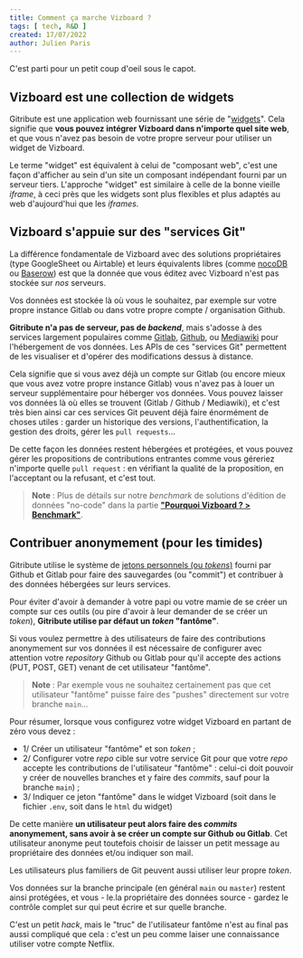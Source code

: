 ```yaml
---
title: Comment ça marche Vizboard ?
tags: [ tech, R&D ]
created: 17/07/2022
author: Julien Paris
---
```


C'est parti pour un petit coup d'oeil sous le capot.

## Vizboard est une collection de widgets

Gitribute est une application web fournissant une série de "[widgets](https://en.wikipedia.org/wiki/Web_widget)". Cela signifie que **vous pouvez intégrer Vizboard dans n'importe quel site web**, et que vous n'avez pas besoin de votre propre serveur pour utiliser un widget de Vizboard.

Le terme "widget" est équivalent à celui de "composant web", c'est une façon d'afficher au sein d'un site un composant indépendant fourni par un serveur tiers. L'approche "widget" est similaire à celle de la bonne vieille _iframe_, à ceci près que les widgets sont plus flexibles et plus adaptés au web d'aujourd'hui que les _iframes_.

## Vizboard s'appuie sur des "services Git"

La différence fondamentale de Vizboard avec des solutions propriétaires (type GoogleSheet ou Airtable) et leurs équivalents libres (comme [nocoDB](https://www.nocodb.com/) ou [Baserow](https://baserow.io/)) est que la donnée que vous éditez avec Vizboard n'est pas stockée sur _nos_ serveurs.

Vos données est stockée là où vous le souhaitez, par exemple sur votre propre instance Gitlab ou dans votre propre compte / organisation Github.

**Gitribute n'a pas de serveur, pas de _backend_**, mais s'adosse à des services largement populaires comme [Gitlab](https://gitlab.com/), [Github](https://github.com/), ou [Mediawiki](https://www.mediawiki.org/wiki/MediaWiki) pour l'hébergement de vos données. Les APIs de ces "services Git" permettent de les visualiser et d'opérer des modifications dessus à distance.

Cela signifie que si vous avez déjà un compte sur Gitlab (ou encore mieux que vous avez votre propre instance Gitlab) vous n'avez pas à louer un serveur supplémentaire pour héberger vos données. Vous pouvez laisser vos données là où elles se trouvent (Gitlab / Github / Mediawiki), et c'est très bien ainsi car ces services Git peuvent déjà faire énormément de choses utiles : garder un historique des versions, l'authentification, la gestion des droits, gérer les `pull requests`...

De cette façon les données restent hébergées et protégées, et vous pouvez gérer les propositions de contributions entrantes comme vous géreriez n'importe quelle `pull request` : en vérifiant la qualité de la proposition, en l'acceptant ou la refusant, et c'est tout.

> **Note** : Plus de détails sur notre _benchmark_ de solutions d'édition de données "no-code" dans la partie **["Pourquoi Vizboard ? > Benchmark"](/benchmark)**.

## Contribuer anonymement (pour les timides)

Gitribute utilise le système de [jetons personnels (ou _tokens_)](https://docs.gitlab.com/ee/user/profile/personal_access_tokens.html) fourni par Github et Gitlab pour faire des sauvegardes (ou "commit") et contribuer à des données hébergées sur leurs services.

Pour éviter d'avoir à demander à votre papi ou votre mamie de se créer un compte sur ces outils (ou pire d'avoir à leur demander de se créer un _token_), **Gitribute utilise par défaut un _token_ "fantôme"**.

Si vous voulez permettre à des utilisateurs de faire des contributions anonymement sur vos données il est nécessaire de configurer avec attention votre _repository_ Github ou Gitlab pour qu'il accepte des actions (PUT, POST, GET) venant de cet utilisateur "fantôme".

> **Note** : Par exemple vous ne souhaitez certainement pas que cet utilisateur "fantôme" puisse faire des "pushes" directement sur votre branche `main`...

Pour résumer, lorsque vous configurez votre widget Vizboard en partant de zéro vous devez :

- 1/ Créer un utilisateur "fantôme" et son _token_ ;
- 2/ Configurer votre _repo_ cible sur votre service Git pour que votre _repo_ accepte les contributions de l'utilisateur "fantôme" : celui-ci doit pouvoir y créer de nouvelles branches et y faire des _commits_, sauf pour la branche `main`) ;
- 3/ Indiquer ce jeton "fantôme" dans le widget Vizboard (soit dans le fichier `.env`, soit dans le `html` du widget)

De cette manière **un utilisateur peut alors faire des _commits_ anonymement, sans avoir à se créer un compte sur Github ou Gitlab**. Cet utilisateur anonyme peut toutefois choisir de laisser un petit message au propriétaire des données et/ou indiquer son mail.

Les utilisateurs plus familiers de Git peuvent aussi utiliser leur propre _token_.

Vos données sur la branche principale (en général `main` ou `master`) restent ainsi protégées, et vous - le.la propriétaire des données source - gardez le contrôle complet sur qui peut écrire et sur quelle branche.

C'est un petit _hack_, mais le "truc" de l'utilisateur fantôme n'est au final pas aussi compliqué que cela : c'est un peu comme laiser une connaissance utiliser votre compte Netflix.
